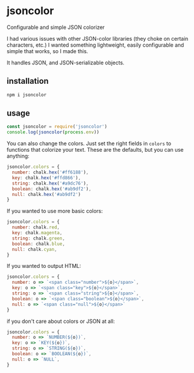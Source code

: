 # jsoncolor

Configurable and simple JSON colorizer

I had various issues with other JSON-color libraries (they choke on certain characters, etc.) I wanted something lightweight, easily configurable and simple that works, so I made this.

It handles JSON, and JSON-serializable objects.

## installation

```sh
npm i jsoncolor
```

## usage

```js
const jsoncolor = require('jsoncolor')
console.log(jsoncolor(process.env))
```

You can also change the colors. Just set the right fields in `colors` to functions that colorize your text. These are the defaults, but you can use anything:

```js
jsoncolor.colors = {
  number: chalk.hex('#ff6188'),
  key: chalk.hex('#ffd866'),
  string: chalk.hex('#a9dc76'),
  boolean: chalk.hex('#ab9df2'),
  null: chalk.hex('#ab9df2')
}
```

If you wanted to use more basic colors:

```js
jsoncolor.colors = {
  number: chalk.red,
  key: chalk.magenta,
  string: chalk.green,
  boolean: chalk.blue,
  null: chalk.cyan,
}
```

If you wanted to output HTML:

```js
jsoncolor.colors = {
  number: o => `<span class="number">${o}</span>`,
  key: o => `<span class="key">${o}</span>`,
  string: o => `<span class="string">${o}</span>`,
  boolean: o => `<span class="boolean">${o}</span>`,
  null: o => `<span class="null">${o}</span>`
}
```

if you don't care about colors or JSON at all:

```js
jsoncolor.colors = {
  number: o => `NUMBER(${o})`,
  key: o => `KEY(${o})`,
  string: o => `STRING(${o})`,
  boolean: o => `BOOLEAN(${o})`,
  null: o => `NULL`,
}
```
